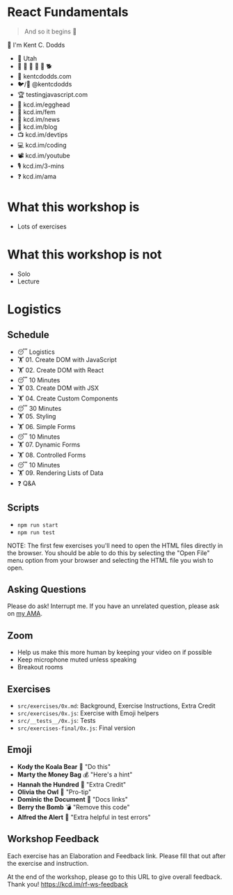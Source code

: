 # React Fundamentals

> And so it begins 🐣

👋 I'm Kent C. Dodds

- 🏡 Utah
- 👩 👧 👦 👦 👦 🐕
- 🏢 kentcdodds.com
- 🐦/🐙 @kentcdodds
- 🏆 testingjavascript.com
- 🥚 kcd.im/egghead
- 🥋 kcd.im/fem
- 💌 kcd.im/news
- 📝 kcd.im/blog
- 📺 kcd.im/devtips
- 💻 kcd.im/coding
- 📽 kcd.im/youtube
- 🎙 kcd.im/3-mins
- ❓ kcd.im/ama

# What this workshop is

- Lots of exercises

# What this workshop is not

- Solo
- Lecture

# Logistics

## Schedule

- 😴 Logistics
- 🏋 01. Create DOM with JavaScript
- 🏋 02. Create DOM with React
- 😴 10 Minutes
- 🏋 03. Create DOM with JSX
- 🏋 04. Create Custom Components
- 😴 30 Minutes
- 🏋 05. Styling
- 🏋 06. Simple Forms
- 😴 10 Minutes
- 🏋 07. Dynamic Forms
- 🏋 08. Controlled Forms
- 😴 10 Minutes
- 🏋 09. Rendering Lists of Data
- ❓ Q&A

## Scripts

- `npm run start`
- `npm run test`

NOTE: The first few exercises you'll need to open the HTML files directly in the
browser. You should be able to do this by selecting the "Open File" menu option
from your browser and selecting the HTML file you wish to open.

## Asking Questions

Please do ask! Interrupt me. If you have an unrelated question, please ask on
[my AMA](https://kcd.im/ama).

## Zoom

- Help us make this more human by keeping your video on if possible
- Keep microphone muted unless speaking
- Breakout rooms

## Exercises

- `src/exercises/0x.md`: Background, Exercise Instructions, Extra Credit
- `src/exercises/0x.js`: Exercise with Emoji helpers
- `src/__tests__/0x.js`: Tests
- `src/exercises-final/0x.js`: Final version

## Emoji

- **Kody the Koala Bear** 🐨 "Do this"
- **Marty the Money Bag** 💰 "Here's a hint"
- **Hannah the Hundred** 💯 "Extra Credit"
- **Olivia the Owl** 🦉 "Pro-tip"
- **Dominic the Document** 📜 "Docs links"
- **Berry the Bomb** 💣 "Remove this code"
- **Alfred the Alert** 🚨 "Extra helpful in test errors"

## Workshop Feedback

Each exercise has an Elaboration and Feedback link. Please fill that out after
the exercise and instruction.

At the end of the workshop, please go to this URL to give overall feedback.
Thank you! https://kcd.im/rf-ws-feedback
